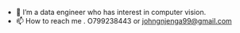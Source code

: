 - 👀 I’m a data engineer who has interest in computer vision.
- 📫 How to reach me . O799238443 or johngnjenga99@gmail.com

<!---
johngnjenga/johngnjenga is a ✨ special ✨ repository because its `README.md` (this file) appears on your GitHub profile.
You can click the Preview link to take a look at your changes.
--->
